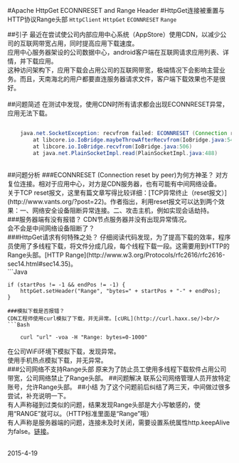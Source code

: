 #Apache HttpGet ECONNRESET and Range Header
#HttpGet连接被重置与HTTP协议Range头部
`HttpClient` `HttpGet` `ECONNRESET` `Range`

##引子
最近在尝试使公司内部应用中心系统（AppStore）使用CDN，以减少公司的互联网带宽占用，同时提高应用下载速度。<br/>
应用中心服务器架设的公司数据中心，android客户端在互联网请求应用列表、详情，并下载应用。<br/>
这种访问架构下，应用下载会占用公司的互联网带宽，极端情况下会影响主营业务。而且，天南海北的用户都要直连服务器请求文件，客户端下载效果也不是很好。<br/>
<br/>
##问题简述
在测试中发现，使用CDN时所有请求都会出现ECONNRESET异常，应用无法下载。
```Java
	
	java.net.SocketException: recvfrom failed: ECONNRESET (Connection reset by peer)
		at libcore.io.IoBridge.maybeThrowAfterRecvfrom(IoBridge.java:542)
		at libcore.io.IoBridge.recvfrom(IoBridge.java:506)
		at java.net.PlainSocketImpl.read(PlainSocketImpl.java:488)
```
<br/>
##问题分析
###ECONNRESET (Connection reset by peer)为何方神圣？
对方复位连接。相对于应用中心，对方是CDN服务器，也有可能有中间网络设备。<br/>
关于TCP reset报文，这里有篇文章写得比较详细：[TCP异常终止（reset报文）](http://www.vants.org/?post=22)。作者指出，利用reset报文可以达到两个效果：一、网络安全设备阻断异常连接。二、攻击主机，例如实现会话劫持。<br/>
###服务器端有没有报错？
CDN节点服务器并没有出现异常情况。<br/>
会不会是中间网络设备阻断了？<br/>
###HttpGet请求有何特殊之处？
仔细阅读代码发现，为了提高下载的效率，程序员使用了多线程下载，将文件分成几段，每个线程下载一段。这需要用到HTTP的Range头部。[HTTP Range](http://www.w3.org/Protocols/rfc2616/rfc2616-sec14.html#sec14.35)。<br/>
```Java
	
	if (startPos != -1 && endPos != -1) {
		httpGet.setHeader("Range", "bytes=" + startPos + "-" + endPos);
	}
```
###模拟下载是否报错？
CDN工程师使用curl模拟了下载，并无异常。[cURL](http://curl.haxx.se/)<br/>
```Bash
	
	curl "url" -voa -H "Range: bytes=0-1000"
```
在公司WiFi环境下模拟下载，发现异常。<br/>
使用手机热点模拟下载，并无异常。<br/>
###公司网络不支持Range头部
原来为了防止员工使用多线程下载软件占用公司带宽，公司网络禁止了Range头部。
##问题解决
联系公司网络管理人员开放特定账号，允许Range头部。
##小结
为了这个问题前后纠结了两三天，中间做过很多尝试，补充说明一下。<br/>
有人声称碰到过类似的问题，结果发现Range头部是大小写敏感的，使用“RANGE”就可以。（HTTP标准里面是“Range”哦）<br/>
有人声称是服务器端的问题，连接未及时关闭，需要设置系统属性http.keepAlive为false。[链接](http://stackoverflow.com/questions/11207394/getting-socketexception-connection-reset-by-peer-in-android)。<br/>

<br/>
2015-4-19
